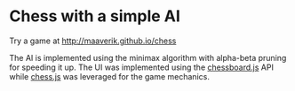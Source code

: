 # Chess with a simple AI

Try a game at http://maaverik.github.io/chess

The AI is implemented using the minimax algorithm with alpha-beta pruning for speeding it up. The UI was implemented using the [chessboard.js](chessboardjs.com/) API while [chess.js](https://github.com/jhlywa/chess.js) was leveraged for the game mechanics.
